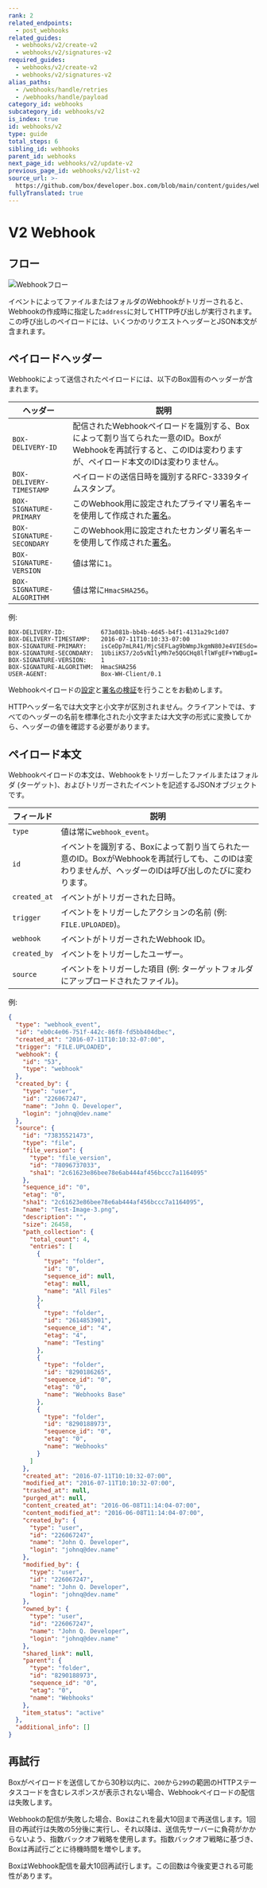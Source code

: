 ```yaml
---
rank: 2
related_endpoints:
  - post_webhooks
related_guides:
  - webhooks/v2/create-v2
  - webhooks/v2/signatures-v2
required_guides:
  - webhooks/v2/create-v2
  - webhooks/v2/signatures-v2
alias_paths:
  - /webhooks/handle/retries
  - /webhooks/handle/payload
category_id: webhooks
subcategory_id: webhooks/v2
is_index: true
id: webhooks/v2
type: guide
total_steps: 6
sibling_id: webhooks
parent_id: webhooks
next_page_id: webhooks/v2/update-v2
previous_page_id: webhooks/v2/list-v2
source_url: >-
  https://github.com/box/developer.box.com/blob/main/content/guides/webhooks/v2/index.md
fullyTranslated: true
---
```

# V2 Webhook

## フロー

<ImageFrame center width="400" shadow border>

![Webhookフロー](../images/webhook.png)

</ImageFrame>

イベントによってファイルまたはフォルダのWebhookがトリガーされると、Webhookの作成時に指定した`address`に対してHTTP呼び出しが実行されます。この呼び出しのペイロードには、いくつかのリクエストヘッダーとJSON本文が含まれます。

## ペイロードヘッダー

Webhookによって送信されたペイロードには、以下のBox固有のヘッダーが含まれます。

| ヘッダー                      | 説明                                                                                           |
| ------------------------- | -------------------------------------------------------------------------------------------- |
| `BOX-DELIVERY-ID`         | 配信されたWebhookペイロードを識別する、Boxによって割り当てられた一意のID。BoxがWebhookを再試行すると、このIDは変わりますが、ペイロード本文のIDは変わりません。 |
| `BOX-DELIVERY-TIMESTAMP`  | ペイロードの送信日時を識別するRFC-3339タイムスタンプ。                                                              |
| `BOX-SIGNATURE-PRIMARY`   | このWebhook用に設定されたプライマリ署名キーを使用して作成された[署名][verify_sigs]。                                        |
| `BOX-SIGNATURE-SECONDARY` | このWebhook用に設定されたセカンダリ署名キーを使用して作成された[署名][verify_sigs]。                                        |
| `BOX-SIGNATURE-VERSION`   | 値は常に`1`。                                                                                     |
| `BOX-SIGNATURE-ALGORITHM` | 値は常に`HmacSHA256`。                                                                            |

例:

```shell
BOX-DELIVERY-ID:          673a081b-bb4b-4d45-b4f1-4131a29c1d07
BOX-DELIVERY-TIMESTAMP:   2016-07-11T10:10:33-07:00
BOX-SIGNATURE-PRIMARY:    isCeDp7mLR41/MjcSEFLag9bWmpJkgmN80Je4VIESdo=
BOX-SIGNATURE-SECONDARY:  1UbiiKS7/2o5vNIlyMh7e5QGCHq8lflWFgEF+YWBugI=
BOX-SIGNATURE-VERSION:    1
BOX-SIGNATURE-ALGORITHM:  HmacSHA256
USER-AGENT:               Box-WH-Client/0.1

```

<Message type="notice">

Webhookペイロードの[設定][setup_sigs]と[署名の検証][verify_sigs]を行うことをお勧めします。

</Message>

<Message type="warning">

HTTPヘッダー名では大文字と小文字が区別されません。クライアントでは、すべてのヘッダーの名前を標準化された小文字または大文字の形式に変換してから、ヘッダーの値を確認する必要があります。

</Message>

## ペイロード本文

Webhookペイロードの本文は、Webhookをトリガーしたファイルまたはフォルダ (ターゲット)、およびトリガーされたイベントを記述するJSONオブジェクトです。

| フィールド        | 説明                                                                                   |
| ------------ | ------------------------------------------------------------------------------------ |
| `type`       | 値は常に`webhook_event`。                                                                 |
| `id`         | イベントを識別する、Boxによって割り当てられた一意のID。BoxがWebhookを再試行しても、このIDは変わりませんが、ヘッダーのIDは呼び出しのたびに変わります。 |
| `created_at` | イベントがトリガーされた日時。                                                                      |
| `trigger`    | イベントをトリガーしたアクションの名前 (例: `FILE.UPLOADED`)。                                            |
| `webhook`    | イベントがトリガーされたWebhook ID。                                                              |
| `created_by` | イベントをトリガーしたユーザー。                                                                     |
| `source`     | イベントをトリガーした項目 (例: ターゲットフォルダにアップロードされたファイル)。                                          |

例:

```json
{
  "type": "webhook_event",
  "id": "eb0c4e06-751f-442c-86f8-fd5bb404dbec",
  "created_at": "2016-07-11T10:10:32-07:00",
  "trigger": "FILE.UPLOADED",
  "webhook": {
    "id": "53",
    "type": "webhook"
  },
  "created_by": {
    "type": "user",
    "id": "226067247",
    "name": "John Q. Developer",
    "login": "johnq@dev.name"
  },
  "source": {
    "id": "73835521473",
    "type": "file",
    "file_version": {
      "type": "file_version",
      "id": "78096737033",
      "sha1": "2c61623e86bee78e6ab444af456bccc7a1164095"
    },
    "sequence_id": "0",
    "etag": "0",
    "sha1": "2c61623e86bee78e6ab444af456bccc7a1164095",
    "name": "Test-Image-3.png",
    "description": "",
    "size": 26458,
    "path_collection": {
      "total_count": 4,
      "entries": [
        {
          "type": "folder",
          "id": "0",
          "sequence_id": null,
          "etag": null,
          "name": "All Files"
        },
        {
          "type": "folder",
          "id": "2614853901",
          "sequence_id": "4",
          "etag": "4",
          "name": "Testing"
        },
        {
          "type": "folder",
          "id": "8290186265",
          "sequence_id": "0",
          "etag": "0",
          "name": "Webhooks Base"
        },
        {
          "type": "folder",
          "id": "8290188973",
          "sequence_id": "0",
          "etag": "0",
          "name": "Webhooks"
        }
      ]
    },
    "created_at": "2016-07-11T10:10:32-07:00",
    "modified_at": "2016-07-11T10:10:32-07:00",
    "trashed_at": null,
    "purged_at": null,
    "content_created_at": "2016-06-08T11:14:04-07:00",
    "content_modified_at": "2016-06-08T11:14:04-07:00",
    "created_by": {
      "type": "user",
      "id": "226067247",
      "name": "John Q. Developer",
      "login": "johnq@dev.name"
    },
    "modified_by": {
      "type": "user",
      "id": "226067247",
      "name": "John Q. Developer",
      "login": "johnq@dev.name"
    },
    "owned_by": {
      "type": "user",
      "id": "226067247",
      "name": "John Q. Developer",
      "login": "johnq@dev.name"
    },
    "shared_link": null,
    "parent": {
      "type": "folder",
      "id": "8290188973",
      "sequence_id": "0",
      "etag": "0",
      "name": "Webhooks"
    },
    "item_status": "active"
  },
  "additional_info": []
}

```

## 再試行

<!--alex ignore failed-->

Boxがペイロードを送信してから30秒以内に、`200`から`299`の範囲のHTTPステータスコードを含むレスポンスが表示されない場合、Webhookペイロードの配信は失敗します。

<!--alex ignore failure-->

Webhookの配信が失敗した場合、Boxはこれを最大10回まで再送信します。1回目の再試行は失敗の5分後に実行し、それ以降は、送信先サーバーに負荷がかからないよう、指数バックオフ戦略を使用します。指数バックオフ戦略に基づき、Boxは再試行ごとに待機時間を増やします。

<Message type="notice">

BoxはWebhook配信を最大10回再試行します。この回数は今後変更される可能性があります。

</Message>

[setup_sigs]: g://webhooks/v2/signatures-v2

[verify_sigs]: g://webhooks/v2/signatures-v2